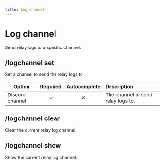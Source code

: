 ```yaml
---
title: Log channel
---
```


# Log channel <Badge type='tip' text='Slash command' />

Send relay logs to a specific channel.

## /logchannel set

Set a channel to send the relay logs to.

| Option          | Required | Autocomplete | Description                        |
| --------------- | :------: | :----------: | :--------------------------------- |
| Discord channel |    ✓     |      ✕       | The channel to send relay logs to. |

## /logchannel clear

Clear the current relay log channel.

## /logchannel show

Show the current relay log channel.
